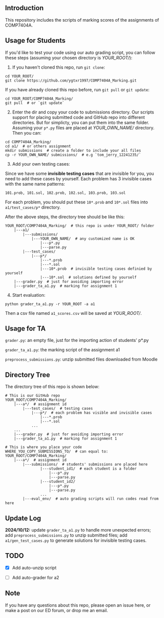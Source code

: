 ## Introduction

This repository includes the scripts of marking scores of the assignments of COMP7404A.


## Usage for Students

If you'd like to test your code using our auto grading script, you can follow these steps (assuming your chosen directory is *YOUR_ROOT/*):

1. If you haven't cloned this repo, run `git clone`:
```shell
cd YOUR_ROOT/
git clone https://github.com/ygtxr1997/COMP7404A_Marking.git
```
If you have already cloned this repo before, run `git pull` or `git update`:
```shell
cd YOUR_ROOT/COMP7404A_Marking/
git pull  # or `git update`
```

2. Enter the dir and copy your code to submissions directory.
Our scripts support for placing submitted code and GitHub repo into 
different directories. But for simplicty, you can put them into the
same folder.
Assuming your `p*.py` files are placed at *YOUR_OWN_NAME/* directory.
Then you can:
```shell
cd COMP7404A_Marking/
cd a1/  # or others assignment
mkdir submissions  # create a folder to include your all files
cp -r YOUR_OWN_NAME/ submissions/  # e.g `tom_jerry_12241235/`
```

3. Add your own testing cases:

Since we have some **invisible testing cases** that are invisible for you, you need to add these cases by yourself. Each problem has 3 invisible cases with the same name patterns:
```shell
101.prob, 101.sol, 102.prob, 102.sol, 103.prob, 103.sol
```
For each problem, you should put these `10*.prob` and `10*.sol` files into `a1/test_cases/p*` directory.

After the above steps, the directory tree should be like this:
```shell
YOUR_ROOT/COMP7404A_Marking/  # this repo is under YOUR_ROOT/ folder
    |---a1/
        |---submissions/
            |---YOUR_OWN_NAME/  # any customized name is OK
                |---p*.py
                |---parse.py
        |---test_cases/
            |---p*/
                |---*.prob
                |---*.sol
                |---10*.prob  # invisible testing cases definied by yourself
                |---10*.sol  # solutions defined by yourself
    |---grader.py  # just for avoiding importing error
    |---grader_ta_a1.py  # marking for assignment 1
```

4. Start evaluation:
```shell
python grader_ta_a1.py -r YOUR_ROOT -a a1
```
Then a csv file named `a1_scores.csv` will be saved at *YOUR_ROOT/*.


## Usage for TA

`grader.py`: an empty file, just for the importing action of students' p*.py

`grader_ta_a1.py`: the marking script of the assignment a1

`preprocess_submissions.py`: unzip submitted files downloaded from Moodle


## Directory Tree

The directory tree of this repo is shown below:

```shell
# This is our GitHub repo
YOUR_ROOT/COMP7404A_Marking/
    |---a*/  # assignment id
        |---test_cases/  # testing cases
            |---p*/  # each problem has visible and invisible cases
                |---*.prob
                |---*.sol
            ...
    ...
    |---grader.py  # just for avoiding importing error
    |---grader_ta_a1.py  # marking for assignment 1

# This is where you place your code
WHERE_YOU_COPY_SUBMISSIONS_TO/  # can equal to: YOUR_ROOT/COMP7404A_Marking/
    |---a*/  # assignment id
        |---submissions/  # students' submissions are placed here
                |---student_id1/  # each student is a folder
                    |---p*.py
                    |---parse.py
                |---student_id2/
                    |---p*.py
                    |---parse.py
                ...
        |---eval_env/  # auto grading scripts will run codes read from here
```

## Update Log

**2024/10/12:** update `grader_ta_a1.py` to handle more unexpected errors; 
add `preprocess_submissions.py` to unzip submitted files; add `a1/gen_test_cases.py` to generate solutions for invisible testing cases.

## TODO

- [X] Add auto-unzip script

- [ ] Add auto-grader for a2

## Note

If you have any questions about this repo, please open an issue here,
or make a post on our ED forum, or drop me an email.
